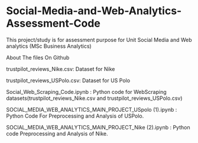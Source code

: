 # Social-Media-and-Web-Analytics-Assessment-Code
This project/study is for assessment purpose for Unit Social Media and Web analytics (MSc Business Analytics) 


About The files On Github

trustpilot_reviews_Nike.csv: Dataset for Nike

trustpilot_reviews_USPolo.csv: Dataset for US Polo

Social_Web_Scraping_Code.ipynb : Python code for WebScraping datasets(trustpilot_reviews_Nike.csv and trustpilot_reviews_USPolo.csv) 

SOCIAL_MEDIA_WEB_ANALYTICS_MAIN_PROJECT_USpolo (1).ipynb : Python Code For Preprocessing and Analysis of USPolo.

SOCIAL_MEDIA_WEB_ANALYTICS_MAIN_PROJECT_Nike (2).ipynb : Python code Preprocessing and Analysis of Nike.
